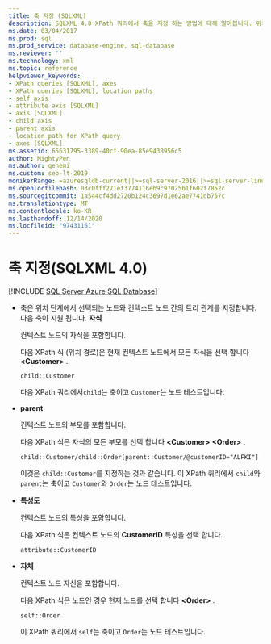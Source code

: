```yaml
---
title: 축 지정 (SQLXML)
description: SQLXML 4.0 XPath 쿼리에서 축을 지정 하는 방법에 대해 알아봅니다. 위치 단계에서 선택한 노드와 컨텍스트 노드 간의 트리 관계를 지정 합니다.
ms.date: 03/04/2017
ms.prod: sql
ms.prod_service: database-engine, sql-database
ms.reviewer: ''
ms.technology: xml
ms.topic: reference
helpviewer_keywords:
- XPath queries [SQLXML], axes
- XPath queries [SQLXML], location paths
- self axis
- attribute axis [SQLXML]
- axis [SQLXML]
- child axis
- parent axis
- location path for XPath query
- axes [SQLXML]
ms.assetid: 65631795-3389-40cf-90ea-85e9438956c5
author: MightyPen
ms.author: genemi
ms.custom: seo-lt-2019
monikerRange: =azuresqldb-current||>=sql-server-2016||>=sql-server-linux-2017||=azuresqldb-mi-current
ms.openlocfilehash: 03c0fff271ef3774116eb9c97025b1f602f7852c
ms.sourcegitcommit: 1a544cf4dd2720b124c3697d1e62ae7741db757c
ms.translationtype: MT
ms.contentlocale: ko-KR
ms.lasthandoff: 12/14/2020
ms.locfileid: "97431161"
---
```

# <a name="specifying-an-axis-sqlxml-40"></a>축 지정(SQLXML 4.0)
[!INCLUDE [SQL Server Azure SQL Database](../../../includes/applies-to-version/sql-asdb.md)]
    
-   축은 위치 단계에서 선택되는 노드와 컨텍스트 노드 간의 트리 관계를 지정합니다. 다음 축이 지원 됩니다.  **자식**  
  
     컨텍스트 노드의 자식을 포함합니다.  
  
     다음 XPath 식 (위치 경로)은 현재 컨텍스트 노드에서 모든 자식을 선택 합니다 **\<Customer>** .  
  
    ```  
    child::Customer  
    ```  
  
     다음 XPath 쿼리에서`child`는 축이고 `Customer`는 노드 테스트입니다.  
  
-   **parent**  
  
     컨텍스트 노드의 부모를 포함합니다.  
  
     다음 XPath 식은 자식의 모든 부모를 선택 합니다 **\<Customer>** **\<Order>** .  
  
    ```  
    child::Customer/child::Order[parent::Customer/@customerID="ALFKI"]  
    ```  
  
     이것은 `child::Customer`를 지정하는 것과 같습니다. 이 XPath 쿼리에서 `child`와 `parent`는 축이고 `Customer`와 `Order`는 노드 테스트입니다.  
  
-   **특성도**  
  
     컨텍스트 노드의 특성을 포함합니다.  
  
     다음 XPath 식은 컨텍스트 노드의 **CustomerID** 특성을 선택 합니다.  
  
    ```  
    attribute::CustomerID  
    ```  
  
-   **자체**  
  
     컨텍스트 노드 자신을 포함합니다.  
  
     다음 XPath 식은 노드인 경우 현재 노드를 선택 합니다 **\<Order>** .  
  
    ```  
    self::Order  
    ```  
  
     이 XPath 쿼리에서 `self`는 축이고 `Order`는 노드 테스트입니다.  
  
  
